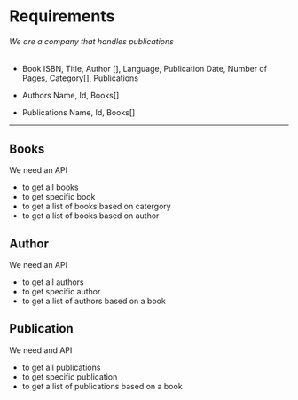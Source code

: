# Requirements

###### We are a company that handles publications

* Book
   ISBN, Title, Author [], Language, Publication Date, Number of Pages, Category[], Publications

* Authors
    Name, Id, Books[]

* Publications
    Name, Id, Books[]   

------------------------------------------------------------------------------------------------------------------- 

## Books
We need an API
* to get all books
* to get specific book
* to get a list of books based on catergory
* to get a list of books based on author

## Author
We need an API
* to get all authors
* to get specific author
* to get a list of authors based on a book

## Publication
We need and API
* to get all publications
* to get specific publication
* to get a list of publications based on a book


